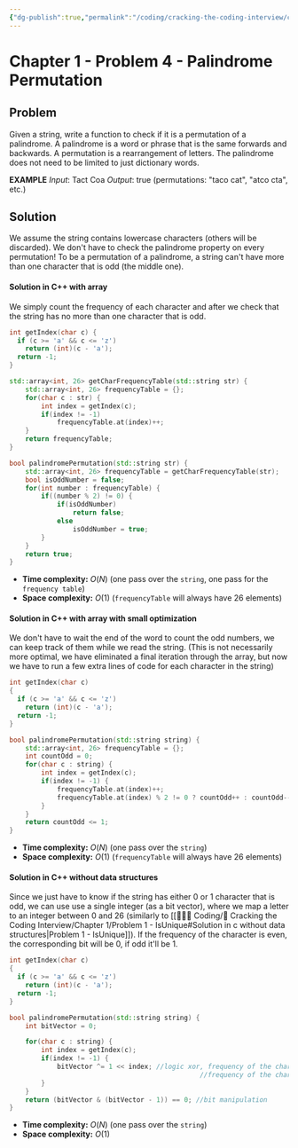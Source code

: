 ```yaml
---
{"dg-publish":true,"permalink":"/coding/cracking-the-coding-interview/chapter-1/problem-4-palindrome-permutation/","created":"2023-10-25T18:39:32.527+02:00","updated":"2023-10-25T18:39:32.527+02:00"}
---
```


# Chapter 1 - Problem 4 - Palindrome Permutation
## Problem
Given a string, write a function to check if it is a permutation of a palindrome. A palindrome is a word or phrase that is the same forwards and backwards. A permutation is a rearrangement of letters. 
The palindrome does not need to be limited to just dictionary words.

**EXAMPLE**
_Input_: Tact Coa
_Output_: true (permutations: "taco cat", "atco cta", etc.)

## Solution
We assume the string contains lowercase characters (others will be discarded).
We don't have to check the palindrome property on every permutation!
To be a permutation of a palindrome, a string can't have more than one character that is odd (the middle one).

#### Solution in C++ with array
We simply count the frequency of each character and after we check that the string has no more than one character that is odd.
```cpp
int getIndex(char c) {
  if (c >= 'a' && c <= 'z')
    return (int)(c - 'a');
  return -1;
}

std::array<int, 26> getCharFrequencyTable(std::string str) {
    std::array<int, 26> frequencyTable = {};
    for(char c : str) {
        int index = getIndex(c);
        if(index != -1)
            frequencyTable.at(index)++;
    }
    return frequencyTable;
}

bool palindromePermutation(std::string str) {
    std::array<int, 26> frequencyTable = getCharFrequencyTable(str);
    bool isOddNumber = false;
    for(int number : frequencyTable) {
        if((number % 2) != 0) {
            if(isOddNumber)
                return false;
            else
                isOddNumber = true;
        }
    }
    return true;
}
```
- **Time complexity:** $O(N)$ (one pass over the `string`, one pass for the `frequency table`)
- **Space complexity:** $O(1)$ (`frequencyTable` will always have 26 elements)

#### Solution in C++ with array with small optimization
We don't have to wait the end of the word to count the odd numbers, we can keep track of them while we read the string. (This is not necessarily more optimal, we have eliminated a final iteration through the array, but now we have to run a few extra lines of code for each character in the string)
```cpp
int getIndex(char c)
{
  if (c >= 'a' && c <= 'z')
    return (int)(c - 'a');
  return -1;
}

bool palindromePermutation(std::string string) {
    std::array<int, 26> frequencyTable = {};
    int countOdd = 0;
    for(char c : string) {
        int index = getIndex(c);
        if(index != -1) {
            frequencyTable.at(index)++;
            frequencyTable.at(index) % 2 != 0 ? countOdd++ : countOdd--;
        }
    }
    return countOdd <= 1;
}
```
- **Time complexity:** $O(N)$ (one pass over the `string`)
- **Space complexity:** $O(1)$ (`frequencyTable` will always have 26 elements)

#### Solution in C++ without data structures
Since we just have to know if the string has either 0 or 1 character that is odd, we can use use a single integer (as a bit vector), where we map a letter to an integer between 0 and 26 (similarly to [[👨🏼‍💻 Coding/📝 Cracking the Coding Interview/Chapter 1/Problem 1 - IsUnique#Solution in c without data structures\|Problem 1 - IsUnique]]). 
If the frequency of the character is even, the corresponding bit will be 0, if odd it'll be 1.

```cpp
int getIndex(char c)
{
  if (c >= 'a' && c <= 'z')
    return (int)(c - 'a');
  return -1;
}

bool palindromePermutation(std::string string) {
    int bitVector = 0;

    for(char c : string) {
        int index = getIndex(c);
        if(index != -1) {
            bitVector ^= 1 << index; //logic xor, frequency of the character even -> 0
                                                //frequency of the character odd -> 1   
        }
    }
    return (bitVector & (bitVector - 1)) == 0; //bit manipulation
}
```
- **Time complexity:** $O(N)$ (one pass over the `string`)
- **Space complexity:** $O(1)$